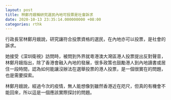 ```yaml
---
layout: post
title: 林鄭月娥稱研究選民內地可投票是社會訴求
date: 2020-10-13 23:35:14.000000000 +08:00
categories: rthk
---
```


行政長官林鄭月娥說，研究讓符合投票資格的選民，在內地亦可以投票，是社會的訴求。

她接受《深圳衛視》訪問時，被問到外界就粵港澳大灣區港人投票提出反對聲音，林鄭月娥指出，除了香港會融入內地的發展，很多政策也鼓勵港人到內地讀書或居住一段時間，認為如何能讓沒辦法在選舉投票的港人投票，是一個很實在的問題，也是需要探索。

林鄭月娥說，經過今次的疫情，無人能想像到雖然香港近在咫尺，但真的有機會不能回來，所以這是一個應該實際探討的問題。
